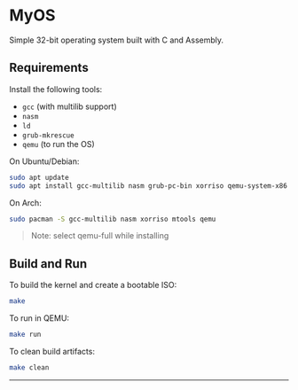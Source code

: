 # MyOS

Simple 32-bit operating system built with C and Assembly.

## Requirements

Install the following tools:

* `gcc` (with multilib support)
* `nasm`
* `ld`
* `grub-mkrescue`
* `qemu` (to run the OS)

On Ubuntu/Debian:

```bash
sudo apt update
sudo apt install gcc-multilib nasm grub-pc-bin xorriso qemu-system-x86
```

On Arch:
```bash
sudo pacman -S gcc-multilib nasm xorriso mtools qemu
```
> Note: select qemu-full while installing

## Build and Run

To build the kernel and create a bootable ISO:

```bash
make
```

To run in QEMU:

```bash
make run
```

To clean build artifacts:

```bash
make clean
```

---
